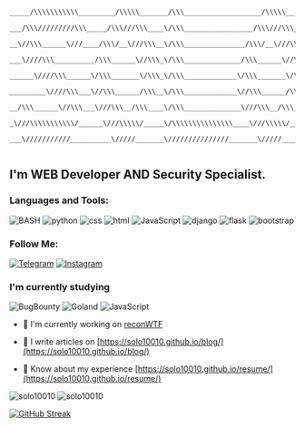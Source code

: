 
```
_____/\\\\\\\\\\\_________/\\\\\_______/\\\___________________/\\\\\______        
 ___/\\\/////////\\\_____/\\\///\\\____\/\\\_________________/\\\///\\\____       
  __\//\\\______\///____/\\\/__\///\\\__\/\\\_______________/\\\/__\///\\\__      
   ___\////\\\__________/\\\______\//\\\_\/\\\______________/\\\______\//\\\_     
    ______\////\\\______\/\\\_______\/\\\_\/\\\_____________\/\\\_______\/\\\_    
     _________\////\\\___\//\\\______/\\\__\/\\\_____________\//\\\______/\\\__   
      __/\\\______\//\\\___\///\\\__/\\\____\/\\\______________\///\\\__/\\\____  
       _\///\\\\\\\\\\\/______\///\\\\\/_____\/\\\\\\\\\\\\\\\____\///\\\\\/_____ 
        ___\///////////__________\/////_______\///////////////_______\/////_______


```

## I'm WEB Developer AND Security Specialist.


### Languages and Tools:
![BASH](https://img.shields.io/badge/-shell-090909?style=for-the-badge&logo=shell&logoColor=47C5FB)
![python](https://img.shields.io/badge/-python-090909?style=for-the-badge&logo=python&logoColor=097CDB)
![css](https://img.shields.io/badge/-css-090909?style=for-the-badge&logo=css&logoColor=F8C52C)
![html](https://img.shields.io/badge/-html-090909?style=for-the-badge&logo=html&logoColor=F88C00)
![JavaScript](https://img.shields.io/badge/-JavaScript-090909?style=for-the-badge&logo=JavaScript&logoColor=E9D54D)
![django](https://img.shields.io/badge/-django-090909?style=for-the-badge&logo=django&logoColor=E5D3FF)
![flask](https://img.shields.io/badge/-flask-090909?style=for-the-badge&logo=flask&logoColor=6296CC)
![bootstrap](https://img.shields.io/badge/-bootstrap-090909?style=for-the-badge&logo=bootstrap&logoColor=6296CC)

### Follow Me:
[![Telegram](https://img.shields.io/badge/-Telegram-090909?style=for-the-badge&logo=telegram&logoColor=27A0D9)](https://t.me/solo10010)
[![Instagram](https://img.shields.io/badge/-Instagram-090909?style=for-the-badge&logo=instagram&logoColor=B4068E)](https://www.instagram.com/ahtonyius/)

### I'm currently studying
![BugBounty](https://img.shields.io/badge/-bugbounty-090909?style=for-the-badge&logo=bugbounty&logoColor=6296CC)
![Goland](https://img.shields.io/badge/-goland-090909?style=for-the-badge&logo=goland&logoColor=6296CC)
![JavaScript](https://img.shields.io/badge/-javascript-090909?style=for-the-badge&logo=javascript&logoColor=6296CC)



- 🔭 I'm currently working on [reconWTF](https://github.com/solo10010/reconWTF)

- 📝 I write articles on [https://solo10010.github.io/blog/](https://solo10010.github.io/blog/)

- 📄 Know about my experience [https://solo10010.github.io/resume/](https://solo10010.github.io/resume/)



<p> <img align = "left" src = "https://github-readme-stats.vercel.app/api/top-langs?username=solo10010&show_icons=true&locale=en&layout=compact" alt = "solo10010" /> </p>

<p><img align = "center" src = "https://github-readme-stats.vercel.app/api?username=solo10010&show_icons=true&locale=en" alt = "solo10010" /> </p>

[![GitHub Streak](https://github-readme-streak-stats.herokuapp.com?user=solo10010&theme=highcontrast&hide_border=true&date_format=M%20j%5B%2C%20Y%5D)](https://git.io/streak-stats)
